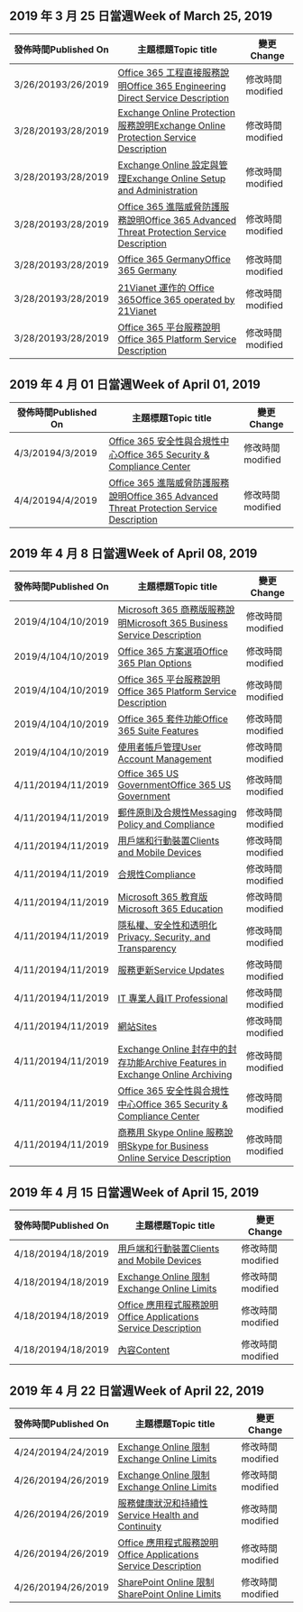 <!-- This file is generated automatically each week. Changes made to this file will be overwritten.-->




## <a name="week-of-march-25-2019"></a><span data-ttu-id="ddf2b-101">2019 年 3 月 25 日當週</span><span class="sxs-lookup"><span data-stu-id="ddf2b-101">Week of March 25, 2019</span></span>


| <span data-ttu-id="ddf2b-102">發佈時間</span><span class="sxs-lookup"><span data-stu-id="ddf2b-102">Published On</span></span> |<span data-ttu-id="ddf2b-103">主題標題</span><span class="sxs-lookup"><span data-stu-id="ddf2b-103">Topic title</span></span> | <span data-ttu-id="ddf2b-104">變更</span><span class="sxs-lookup"><span data-stu-id="ddf2b-104">Change</span></span> |
|------|------------|--------|
| <span data-ttu-id="ddf2b-105">3/26/2019</span><span class="sxs-lookup"><span data-stu-id="ddf2b-105">3/26/2019</span></span> | [<span data-ttu-id="ddf2b-106">Office 365 工程直接服務說明</span><span class="sxs-lookup"><span data-stu-id="ddf2b-106">Office 365 Engineering Direct Service Description</span></span>](/Office365/ServiceDescriptions/office-365-engineering-direct-service-description) | <span data-ttu-id="ddf2b-107">修改時間</span><span class="sxs-lookup"><span data-stu-id="ddf2b-107">modified</span></span> |
| <span data-ttu-id="ddf2b-108">3/28/2019</span><span class="sxs-lookup"><span data-stu-id="ddf2b-108">3/28/2019</span></span> | [<span data-ttu-id="ddf2b-109">Exchange Online Protection 服務說明</span><span class="sxs-lookup"><span data-stu-id="ddf2b-109">Exchange Online Protection Service Description</span></span>](/Office365/ServiceDescriptions/exchange-online-protection-service-description/exchange-online-protection-service-description) | <span data-ttu-id="ddf2b-110">修改時間</span><span class="sxs-lookup"><span data-stu-id="ddf2b-110">modified</span></span> |
| <span data-ttu-id="ddf2b-111">3/28/2019</span><span class="sxs-lookup"><span data-stu-id="ddf2b-111">3/28/2019</span></span> | [<span data-ttu-id="ddf2b-112">Exchange Online 設定與管理</span><span class="sxs-lookup"><span data-stu-id="ddf2b-112">Exchange Online Setup and Administration</span></span>](/Office365/ServiceDescriptions/exchange-online-service-description/exchange-online-setup-and-administration) | <span data-ttu-id="ddf2b-113">修改時間</span><span class="sxs-lookup"><span data-stu-id="ddf2b-113">modified</span></span> |
| <span data-ttu-id="ddf2b-114">3/28/2019</span><span class="sxs-lookup"><span data-stu-id="ddf2b-114">3/28/2019</span></span> | [<span data-ttu-id="ddf2b-115">Office 365 進階威脅防護服務說明</span><span class="sxs-lookup"><span data-stu-id="ddf2b-115">Office 365 Advanced Threat Protection Service Description</span></span>](/Office365/ServiceDescriptions/office-365-advanced-threat-protection-service-description) | <span data-ttu-id="ddf2b-116">修改時間</span><span class="sxs-lookup"><span data-stu-id="ddf2b-116">modified</span></span> |
| <span data-ttu-id="ddf2b-117">3/28/2019</span><span class="sxs-lookup"><span data-stu-id="ddf2b-117">3/28/2019</span></span> | [<span data-ttu-id="ddf2b-118">Office 365 Germany</span><span class="sxs-lookup"><span data-stu-id="ddf2b-118">Office 365 Germany</span></span>](/Office365/ServiceDescriptions/office-365-platform-service-description/office-365-germany) | <span data-ttu-id="ddf2b-119">修改時間</span><span class="sxs-lookup"><span data-stu-id="ddf2b-119">modified</span></span> |
| <span data-ttu-id="ddf2b-120">3/28/2019</span><span class="sxs-lookup"><span data-stu-id="ddf2b-120">3/28/2019</span></span> | [<span data-ttu-id="ddf2b-121">21Vianet 運作的 Office 365</span><span class="sxs-lookup"><span data-stu-id="ddf2b-121">Office 365 operated by 21Vianet</span></span>](/Office365/ServiceDescriptions/office-365-platform-service-description/office-365-operated-by-21vianet) | <span data-ttu-id="ddf2b-122">修改時間</span><span class="sxs-lookup"><span data-stu-id="ddf2b-122">modified</span></span> |
| <span data-ttu-id="ddf2b-123">3/28/2019</span><span class="sxs-lookup"><span data-stu-id="ddf2b-123">3/28/2019</span></span> | [<span data-ttu-id="ddf2b-124">Office 365 平台服務說明</span><span class="sxs-lookup"><span data-stu-id="ddf2b-124">Office 365 Platform Service Description</span></span>](/Office365/ServiceDescriptions/office-365-platform-service-description/office-365-platform-service-description) | <span data-ttu-id="ddf2b-125">修改時間</span><span class="sxs-lookup"><span data-stu-id="ddf2b-125">modified</span></span> |


## <a name="week-of-april-01-2019"></a><span data-ttu-id="ddf2b-126">2019 年 4 月 01 日當週</span><span class="sxs-lookup"><span data-stu-id="ddf2b-126">Week of April 01, 2019</span></span>


| <span data-ttu-id="ddf2b-127">發佈時間</span><span class="sxs-lookup"><span data-stu-id="ddf2b-127">Published On</span></span> |<span data-ttu-id="ddf2b-128">主題標題</span><span class="sxs-lookup"><span data-stu-id="ddf2b-128">Topic title</span></span> | <span data-ttu-id="ddf2b-129">變更</span><span class="sxs-lookup"><span data-stu-id="ddf2b-129">Change</span></span> |
|------|------------|--------|
| <span data-ttu-id="ddf2b-130">4/3/2019</span><span class="sxs-lookup"><span data-stu-id="ddf2b-130">4/3/2019</span></span> | [<span data-ttu-id="ddf2b-131">Office 365 安全性與合規性中心</span><span class="sxs-lookup"><span data-stu-id="ddf2b-131">Office 365 Security & Compliance Center</span></span>](/Office365/ServiceDescriptions/office-365-platform-service-description/office-365-securitycompliance-center) | <span data-ttu-id="ddf2b-132">修改時間</span><span class="sxs-lookup"><span data-stu-id="ddf2b-132">modified</span></span> |
| <span data-ttu-id="ddf2b-133">4/4/2019</span><span class="sxs-lookup"><span data-stu-id="ddf2b-133">4/4/2019</span></span> | [<span data-ttu-id="ddf2b-134">Office 365 進階威脅防護服務說明</span><span class="sxs-lookup"><span data-stu-id="ddf2b-134">Office 365 Advanced Threat Protection Service Description</span></span>](/Office365/ServiceDescriptions/office-365-advanced-threat-protection-service-description) | <span data-ttu-id="ddf2b-135">修改時間</span><span class="sxs-lookup"><span data-stu-id="ddf2b-135">modified</span></span> |


## <a name="week-of-april-08-2019"></a><span data-ttu-id="ddf2b-136">2019 年 4 月 8 日當週</span><span class="sxs-lookup"><span data-stu-id="ddf2b-136">Week of April 08, 2019</span></span>


| <span data-ttu-id="ddf2b-137">發佈時間</span><span class="sxs-lookup"><span data-stu-id="ddf2b-137">Published On</span></span> |<span data-ttu-id="ddf2b-138">主題標題</span><span class="sxs-lookup"><span data-stu-id="ddf2b-138">Topic title</span></span> | <span data-ttu-id="ddf2b-139">變更</span><span class="sxs-lookup"><span data-stu-id="ddf2b-139">Change</span></span> |
|------|------------|--------|
| <span data-ttu-id="ddf2b-140">2019/4/10</span><span class="sxs-lookup"><span data-stu-id="ddf2b-140">4/10/2019</span></span> | [<span data-ttu-id="ddf2b-141">Microsoft 365 商務版服務說明</span><span class="sxs-lookup"><span data-stu-id="ddf2b-141">Microsoft 365 Business Service Description</span></span>](/Office365/ServiceDescriptions/microsoft-365-business-service-description) | <span data-ttu-id="ddf2b-142">修改時間</span><span class="sxs-lookup"><span data-stu-id="ddf2b-142">modified</span></span> |
| <span data-ttu-id="ddf2b-143">2019/4/10</span><span class="sxs-lookup"><span data-stu-id="ddf2b-143">4/10/2019</span></span> | [<span data-ttu-id="ddf2b-144">Office 365 方案選項</span><span class="sxs-lookup"><span data-stu-id="ddf2b-144">Office 365 Plan Options</span></span>](/Office365/ServiceDescriptions/office-365-platform-service-description/office-365-plan-options) | <span data-ttu-id="ddf2b-145">修改時間</span><span class="sxs-lookup"><span data-stu-id="ddf2b-145">modified</span></span> |
| <span data-ttu-id="ddf2b-146">2019/4/10</span><span class="sxs-lookup"><span data-stu-id="ddf2b-146">4/10/2019</span></span> | [<span data-ttu-id="ddf2b-147">Office 365 平台服務說明</span><span class="sxs-lookup"><span data-stu-id="ddf2b-147">Office 365 Platform Service Description</span></span>](/Office365/ServiceDescriptions/office-365-platform-service-description/office-365-platform-service-description) | <span data-ttu-id="ddf2b-148">修改時間</span><span class="sxs-lookup"><span data-stu-id="ddf2b-148">modified</span></span> |
| <span data-ttu-id="ddf2b-149">2019/4/10</span><span class="sxs-lookup"><span data-stu-id="ddf2b-149">4/10/2019</span></span> | [<span data-ttu-id="ddf2b-150">Office 365 套件功能</span><span class="sxs-lookup"><span data-stu-id="ddf2b-150">Office 365 Suite Features</span></span>](/Office365/ServiceDescriptions/office-365-platform-service-description/office-365-suite-features) | <span data-ttu-id="ddf2b-151">修改時間</span><span class="sxs-lookup"><span data-stu-id="ddf2b-151">modified</span></span> |
| <span data-ttu-id="ddf2b-152">2019/4/10</span><span class="sxs-lookup"><span data-stu-id="ddf2b-152">4/10/2019</span></span> | [<span data-ttu-id="ddf2b-153">使用者帳戶管理</span><span class="sxs-lookup"><span data-stu-id="ddf2b-153">User Account Management</span></span>](/Office365/ServiceDescriptions/office-365-platform-service-description/user-account-management) | <span data-ttu-id="ddf2b-154">修改時間</span><span class="sxs-lookup"><span data-stu-id="ddf2b-154">modified</span></span> |
| <span data-ttu-id="ddf2b-155">4/11/2019</span><span class="sxs-lookup"><span data-stu-id="ddf2b-155">4/11/2019</span></span> | [<span data-ttu-id="ddf2b-156">Office 365 US Government</span><span class="sxs-lookup"><span data-stu-id="ddf2b-156">Office 365 US Government</span></span>](/Office365/ServiceDescriptions/office-365-platform-service-description/office-365-us-government/office-365-us-government) | <span data-ttu-id="ddf2b-157">修改時間</span><span class="sxs-lookup"><span data-stu-id="ddf2b-157">modified</span></span> |
| <span data-ttu-id="ddf2b-158">4/11/2019</span><span class="sxs-lookup"><span data-stu-id="ddf2b-158">4/11/2019</span></span> | [<span data-ttu-id="ddf2b-159">郵件原則及合規性</span><span class="sxs-lookup"><span data-stu-id="ddf2b-159">Messaging Policy and Compliance</span></span>](/Office365/ServiceDescriptions/exchange-online-protection-service-description/messaging-policy-and-compliance-servicedesc) | <span data-ttu-id="ddf2b-160">修改時間</span><span class="sxs-lookup"><span data-stu-id="ddf2b-160">modified</span></span> |
| <span data-ttu-id="ddf2b-161">4/11/2019</span><span class="sxs-lookup"><span data-stu-id="ddf2b-161">4/11/2019</span></span> | [<span data-ttu-id="ddf2b-162">用戶端和行動裝置</span><span class="sxs-lookup"><span data-stu-id="ddf2b-162">Clients and Mobile Devices</span></span>](/Office365/ServiceDescriptions/exchange-online-service-description/clients-and-mobile-devices) | <span data-ttu-id="ddf2b-163">修改時間</span><span class="sxs-lookup"><span data-stu-id="ddf2b-163">modified</span></span> |
| <span data-ttu-id="ddf2b-164">4/11/2019</span><span class="sxs-lookup"><span data-stu-id="ddf2b-164">4/11/2019</span></span> | [<span data-ttu-id="ddf2b-165">合規性</span><span class="sxs-lookup"><span data-stu-id="ddf2b-165">Compliance</span></span>](/Office365/ServiceDescriptions/office-365-platform-service-description/compliance-servicedesc) | <span data-ttu-id="ddf2b-166">修改時間</span><span class="sxs-lookup"><span data-stu-id="ddf2b-166">modified</span></span> |
| <span data-ttu-id="ddf2b-167">4/11/2019</span><span class="sxs-lookup"><span data-stu-id="ddf2b-167">4/11/2019</span></span> | [<span data-ttu-id="ddf2b-168">Microsoft 365 教育版</span><span class="sxs-lookup"><span data-stu-id="ddf2b-168">Microsoft 365 Education</span></span>](/Office365/ServiceDescriptions/office-365-platform-service-description/microsoft-365-education) | <span data-ttu-id="ddf2b-169">修改時間</span><span class="sxs-lookup"><span data-stu-id="ddf2b-169">modified</span></span> |
| <span data-ttu-id="ddf2b-170">4/11/2019</span><span class="sxs-lookup"><span data-stu-id="ddf2b-170">4/11/2019</span></span> | [<span data-ttu-id="ddf2b-171">隱私權、安全性和透明化</span><span class="sxs-lookup"><span data-stu-id="ddf2b-171">Privacy, Security, and Transparency</span></span>](/Office365/ServiceDescriptions/office-365-platform-service-description/privacy-security-and-transparency) | <span data-ttu-id="ddf2b-172">修改時間</span><span class="sxs-lookup"><span data-stu-id="ddf2b-172">modified</span></span> |
| <span data-ttu-id="ddf2b-173">4/11/2019</span><span class="sxs-lookup"><span data-stu-id="ddf2b-173">4/11/2019</span></span> | [<span data-ttu-id="ddf2b-174">服務更新</span><span class="sxs-lookup"><span data-stu-id="ddf2b-174">Service Updates</span></span>](/Office365/ServiceDescriptions/office-365-platform-service-description/service-updates) | <span data-ttu-id="ddf2b-175">修改時間</span><span class="sxs-lookup"><span data-stu-id="ddf2b-175">modified</span></span> |
| <span data-ttu-id="ddf2b-176">4/11/2019</span><span class="sxs-lookup"><span data-stu-id="ddf2b-176">4/11/2019</span></span> | [<span data-ttu-id="ddf2b-177">IT 專業人員</span><span class="sxs-lookup"><span data-stu-id="ddf2b-177">IT Professional</span></span>](/Office365/ServiceDescriptions/sharepoint-online-service-description/it-professional) | <span data-ttu-id="ddf2b-178">修改時間</span><span class="sxs-lookup"><span data-stu-id="ddf2b-178">modified</span></span> |
| <span data-ttu-id="ddf2b-179">4/11/2019</span><span class="sxs-lookup"><span data-stu-id="ddf2b-179">4/11/2019</span></span> | [<span data-ttu-id="ddf2b-180">網站</span><span class="sxs-lookup"><span data-stu-id="ddf2b-180">Sites</span></span>](/Office365/ServiceDescriptions/sharepoint-online-service-description/sites-servicedesc) | <span data-ttu-id="ddf2b-181">修改時間</span><span class="sxs-lookup"><span data-stu-id="ddf2b-181">modified</span></span> |
| <span data-ttu-id="ddf2b-182">4/11/2019</span><span class="sxs-lookup"><span data-stu-id="ddf2b-182">4/11/2019</span></span> | [<span data-ttu-id="ddf2b-183">Exchange Online 封存中的封存功能</span><span class="sxs-lookup"><span data-stu-id="ddf2b-183">Archive Features in Exchange Online Archiving</span></span>](/Office365/ServiceDescriptions/exchange-online-archiving-service-description/archive-features) | <span data-ttu-id="ddf2b-184">修改時間</span><span class="sxs-lookup"><span data-stu-id="ddf2b-184">modified</span></span> |
| <span data-ttu-id="ddf2b-185">4/11/2019</span><span class="sxs-lookup"><span data-stu-id="ddf2b-185">4/11/2019</span></span> | [<span data-ttu-id="ddf2b-186">Office 365 安全性與合規性中心</span><span class="sxs-lookup"><span data-stu-id="ddf2b-186">Office 365 Security & Compliance Center</span></span>](/Office365/ServiceDescriptions/office-365-platform-service-description/office-365-securitycompliance-center) | <span data-ttu-id="ddf2b-187">修改時間</span><span class="sxs-lookup"><span data-stu-id="ddf2b-187">modified</span></span> |
| <span data-ttu-id="ddf2b-188">4/11/2019</span><span class="sxs-lookup"><span data-stu-id="ddf2b-188">4/11/2019</span></span> | [<span data-ttu-id="ddf2b-189">商務用 Skype Online 服務說明</span><span class="sxs-lookup"><span data-stu-id="ddf2b-189">Skype for Business Online Service Description</span></span>](/Office365/ServiceDescriptions/skype-for-business-online-service-description/skype-for-business-online-service-description) | <span data-ttu-id="ddf2b-190">修改時間</span><span class="sxs-lookup"><span data-stu-id="ddf2b-190">modified</span></span> |


## <a name="week-of-april-15-2019"></a><span data-ttu-id="ddf2b-191">2019 年 4 月 15 日當週</span><span class="sxs-lookup"><span data-stu-id="ddf2b-191">Week of April 15, 2019</span></span>


| <span data-ttu-id="ddf2b-192">發佈時間</span><span class="sxs-lookup"><span data-stu-id="ddf2b-192">Published On</span></span> |<span data-ttu-id="ddf2b-193">主題標題</span><span class="sxs-lookup"><span data-stu-id="ddf2b-193">Topic title</span></span> | <span data-ttu-id="ddf2b-194">變更</span><span class="sxs-lookup"><span data-stu-id="ddf2b-194">Change</span></span> |
|------|------------|--------|
| <span data-ttu-id="ddf2b-195">4/18/2019</span><span class="sxs-lookup"><span data-stu-id="ddf2b-195">4/18/2019</span></span> | [<span data-ttu-id="ddf2b-196">用戶端和行動裝置</span><span class="sxs-lookup"><span data-stu-id="ddf2b-196">Clients and Mobile Devices</span></span>](/Office365/ServiceDescriptions/exchange-online-service-description/clients-and-mobile-devices) | <span data-ttu-id="ddf2b-197">修改時間</span><span class="sxs-lookup"><span data-stu-id="ddf2b-197">modified</span></span> |
| <span data-ttu-id="ddf2b-198">4/18/2019</span><span class="sxs-lookup"><span data-stu-id="ddf2b-198">4/18/2019</span></span> | [<span data-ttu-id="ddf2b-199">Exchange Online 限制</span><span class="sxs-lookup"><span data-stu-id="ddf2b-199">Exchange Online Limits</span></span>](/Office365/ServiceDescriptions/exchange-online-service-description/exchange-online-limits) | <span data-ttu-id="ddf2b-200">修改時間</span><span class="sxs-lookup"><span data-stu-id="ddf2b-200">modified</span></span> |
| <span data-ttu-id="ddf2b-201">4/18/2019</span><span class="sxs-lookup"><span data-stu-id="ddf2b-201">4/18/2019</span></span> | [<span data-ttu-id="ddf2b-202">Office 應用程式服務說明</span><span class="sxs-lookup"><span data-stu-id="ddf2b-202">Office Applications Service Description</span></span>](/Office365/ServiceDescriptions/office-applications-service-description/office-applications-service-description) | <span data-ttu-id="ddf2b-203">修改時間</span><span class="sxs-lookup"><span data-stu-id="ddf2b-203">modified</span></span> |
| <span data-ttu-id="ddf2b-204">4/18/2019</span><span class="sxs-lookup"><span data-stu-id="ddf2b-204">4/18/2019</span></span> | [<span data-ttu-id="ddf2b-205">內容</span><span class="sxs-lookup"><span data-stu-id="ddf2b-205">Content</span></span>](/Office365/ServiceDescriptions/sharepoint-online-service-description/content) | <span data-ttu-id="ddf2b-206">修改時間</span><span class="sxs-lookup"><span data-stu-id="ddf2b-206">modified</span></span> |


## <a name="week-of-april-22-2019"></a><span data-ttu-id="ddf2b-207">2019 年 4 月 22 日當週</span><span class="sxs-lookup"><span data-stu-id="ddf2b-207">Week of April 22, 2019</span></span>


| <span data-ttu-id="ddf2b-208">發佈時間</span><span class="sxs-lookup"><span data-stu-id="ddf2b-208">Published On</span></span> |<span data-ttu-id="ddf2b-209">主題標題</span><span class="sxs-lookup"><span data-stu-id="ddf2b-209">Topic title</span></span> | <span data-ttu-id="ddf2b-210">變更</span><span class="sxs-lookup"><span data-stu-id="ddf2b-210">Change</span></span> |
|------|------------|--------|
| <span data-ttu-id="ddf2b-211">4/24/2019</span><span class="sxs-lookup"><span data-stu-id="ddf2b-211">4/24/2019</span></span> | [<span data-ttu-id="ddf2b-212">Exchange Online 限制</span><span class="sxs-lookup"><span data-stu-id="ddf2b-212">Exchange Online Limits</span></span>](/Office365/ServiceDescriptions/exchange-online-service-description/exchange-online-limits) | <span data-ttu-id="ddf2b-213">修改時間</span><span class="sxs-lookup"><span data-stu-id="ddf2b-213">modified</span></span> |
| <span data-ttu-id="ddf2b-214">4/26/2019</span><span class="sxs-lookup"><span data-stu-id="ddf2b-214">4/26/2019</span></span> | [<span data-ttu-id="ddf2b-215">Exchange Online 限制</span><span class="sxs-lookup"><span data-stu-id="ddf2b-215">Exchange Online Limits</span></span>](/Office365/ServiceDescriptions/exchange-online-service-description/exchange-online-limits) | <span data-ttu-id="ddf2b-216">修改時間</span><span class="sxs-lookup"><span data-stu-id="ddf2b-216">modified</span></span> |
| <span data-ttu-id="ddf2b-217">4/26/2019</span><span class="sxs-lookup"><span data-stu-id="ddf2b-217">4/26/2019</span></span> | [<span data-ttu-id="ddf2b-218">服務健康狀況和持續性</span><span class="sxs-lookup"><span data-stu-id="ddf2b-218">Service Health and Continuity</span></span>](/Office365/ServiceDescriptions/office-365-platform-service-description/service-health-and-continuity) | <span data-ttu-id="ddf2b-219">修改時間</span><span class="sxs-lookup"><span data-stu-id="ddf2b-219">modified</span></span> |
| <span data-ttu-id="ddf2b-220">4/26/2019</span><span class="sxs-lookup"><span data-stu-id="ddf2b-220">4/26/2019</span></span> | [<span data-ttu-id="ddf2b-221">Office 應用程式服務說明</span><span class="sxs-lookup"><span data-stu-id="ddf2b-221">Office Applications Service Description</span></span>](/Office365/ServiceDescriptions/office-applications-service-description/office-applications-service-description) | <span data-ttu-id="ddf2b-222">修改時間</span><span class="sxs-lookup"><span data-stu-id="ddf2b-222">modified</span></span> |
| <span data-ttu-id="ddf2b-223">4/26/2019</span><span class="sxs-lookup"><span data-stu-id="ddf2b-223">4/26/2019</span></span> | [<span data-ttu-id="ddf2b-224">SharePoint Online 限制</span><span class="sxs-lookup"><span data-stu-id="ddf2b-224">SharePoint Online Limits</span></span>](/Office365/ServiceDescriptions/sharepoint-online-service-description/sharepoint-online-limits) | <span data-ttu-id="ddf2b-225">修改時間</span><span class="sxs-lookup"><span data-stu-id="ddf2b-225">modified</span></span> |

